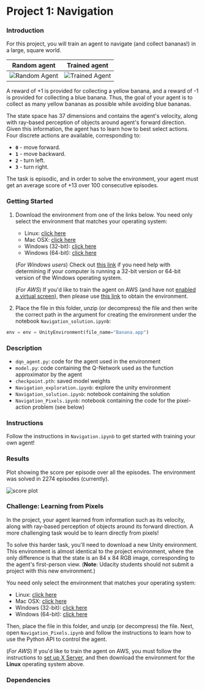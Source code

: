 [//]: # (Image References)

[video_random]: https://github.com/dalmia/udacity-deep-reinforcement-learning/blob/master/2%20-%20Value-based%20methods/Project-Navigation/results/random_agent.gif "Random Agent"

[video_trained]: https://github.com/dalmia/udacity-deep-reinforcement-learning/blob/master/2%20-%20Value-based%20methods/Project-Navigation/results/trained_agent.gif "Trained Agent"

# Project 1: Navigation

### Introduction

For this project, you will train an agent to navigate (and collect bananas!) in a large, square world.  



| Random agent             |  Trained agent |
:-------------------------:|:-------------------------:
![Random Agent][video_random]  |  ![Trained Agent][video_trained]

A reward of +1 is provided for collecting a yellow banana, and a reward of -1 is provided for collecting a blue banana.  Thus, the goal of your agent is to collect as many yellow bananas as possible while avoiding blue bananas.  

The state space has 37 dimensions and contains the agent's velocity, along with ray-based perception of objects around agent's forward direction.  Given this information, the agent has to learn how to best select actions.  Four discrete actions are available, corresponding to:
- **`0`** - move forward.
- **`1`** - move backward.
- **`2`** - turn left.
- **`3`** - turn right.

The task is episodic, and in order to solve the environment, your agent must get an average score of +13 over 100 consecutive episodes.

### Getting Started

1. Download the environment from one of the links below.  You need only select the environment that matches your operating system:
    - Linux: [click here](https://s3-us-west-1.amazonaws.com/udacity-drlnd/P1/Banana/Banana_Linux.zip)
    - Mac OSX: [click here](https://s3-us-west-1.amazonaws.com/udacity-drlnd/P1/Banana/Banana.app.zip)
    - Windows (32-bit): [click here](https://s3-us-west-1.amazonaws.com/udacity-drlnd/P1/Banana/Banana_Windows_x86.zip)
    - Windows (64-bit): [click here](https://s3-us-west-1.amazonaws.com/udacity-drlnd/P1/Banana/Banana_Windows_x86_64.zip)
    
    (_For Windows users_) Check out [this link](https://support.microsoft.com/en-us/help/827218/how-to-determine-whether-a-computer-is-running-a-32-bit-version-or-64) if you need help with determining if your computer is running a 32-bit version or 64-bit version of the Windows operating system.

    (_For AWS_) If you'd like to train the agent on AWS (and have not [enabled a virtual screen](https://github.com/Unity-Technologies/ml-agents/blob/master/docs/Training-on-Amazon-Web-Service.md)), then please use [this link](https://s3-us-west-1.amazonaws.com/udacity-drlnd/P1/Banana/Banana_Linux_NoVis.zip) to obtain the environment.

2. Place the file in this folder, unzip (or decompress) the file and then write the correct path in the argument for creating the environment under the notebook `Navigation_solution.ipynb`:

```python
env = env = UnityEnvironment(file_name="Banana.app")

```

### Description

- `dqn_agent.py`: code for the agent used in the environment
- `model.py`: code containing the Q-Network used as the function approximator by the agent
- `checkpoint.pth`: saved model weights
- `Navigation_exploration.ipynb`: explore the unity environment
- `Navigation_solution.ipynb`: notebook containing the solution
- `Navigation_Pixels.ipynb`: notebook containing the code for the pixel-action problem (see below)

### Instructions

Follow the instructions in `Navigation.ipynb` to get started with training your own agent!  

### Results

Plot showing the score per episode over all the episodes. The environment was solved in 2274 episodes (currently).

![score plot](https://github.com/dalmia/udacity-deep-reinforcement-learning/blob/master/2%20-%20Value-based%20methods/Project-Navigation/results/score_plot.png)

### Challenge: Learning from Pixels

In the project, your agent learned from information such as its velocity, along with ray-based perception of objects around its forward direction.  A more challenging task would be to learn directly from pixels!

To solve this harder task, you'll need to download a new Unity environment.  This environment is almost identical to the project environment, where the only difference is that the state is an 84 x 84 RGB image, corresponding to the agent's first-person view.  (**Note**: Udacity students should not submit a project with this new environment.)

You need only select the environment that matches your operating system:
- Linux: [click here](https://s3-us-west-1.amazonaws.com/udacity-drlnd/P1/Banana/VisualBanana_Linux.zip)
- Mac OSX: [click here](https://s3-us-west-1.amazonaws.com/udacity-drlnd/P1/Banana/VisualBanana.app.zip)
- Windows (32-bit): [click here](https://s3-us-west-1.amazonaws.com/udacity-drlnd/P1/Banana/VisualBanana_Windows_x86.zip)
- Windows (64-bit): [click here](https://s3-us-west-1.amazonaws.com/udacity-drlnd/P1/Banana/VisualBanana_Windows_x86_64.zip)

Then, place the file in this folder, and unzip (or decompress) the file.  Next, open `Navigation_Pixels.ipynb` and follow the instructions to learn how to use the Python API to control the agent.

(_For AWS_) If you'd like to train the agent on AWS, you must follow the instructions to [set up X Server](https://github.com/Unity-Technologies/ml-agents/blob/master/docs/Training-on-Amazon-Web-Service.md), and then download the environment for the **Linux** operating system above.

### Dependencies
